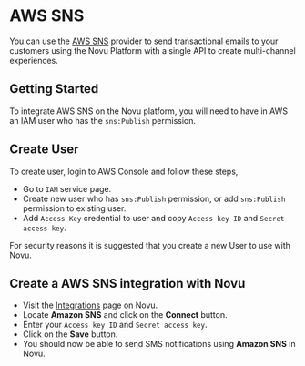 # AWS SNS

You can use the [AWS SNS](https://aws.amazon.com/sns/) provider to send transactional emails to your customers using the Novu Platform with a single API to create multi-channel experiences.

## Getting Started

To integrate AWS SNS on the Novu platform, you will need to have in AWS an IAM user who has the `sns:Publish` permission.

## Create User

To create user, login to AWS Console and follow these steps,

- Go to `IAM` service page.
- Create new user who has `sns:Publish` permission, or add `sns:Publish` permission to existing user.
- Add `Access Key` credential to user and copy `Access key ID` and `Secret access key`.

For security reasons it is suggested that you create a new User to use with Novu.

## Create a AWS SNS integration with Novu

- Visit the [Integrations](https://web.novu.co/integrations) page on Novu.
- Locate **Amazon SNS** and click on the **Connect** button.
- Enter your `Access key ID` and `Secret access key`.
- Click on the **Save** button.
- You should now be able to send SMS notifications using **Amazon SNS** in Novu.
